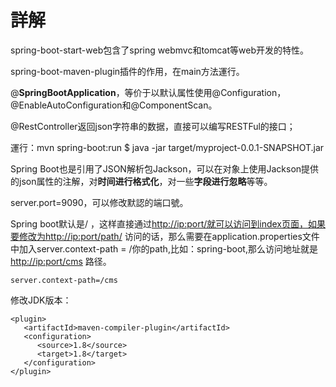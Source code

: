 # 詳解

spring-boot-start-web包含了spring webmvc和tomcat等web开发的特性。

spring-boot-maven-plugin插件的作用，在main方法運行。

@**SpringBootApplication**，等价于以默认属性使用@Configuration，@EnableAutoConfiguration和@ComponentScan。

@RestController返回json字符串的数据，直接可以编写RESTFul的接口；

運行：mvn spring-boot:run $ java -jar target/myproject-0.0.1-SNAPSHOT.jar

Spring Boot也是引用了JSON解析包Jackson，可以在对象上使用Jackson提供的json属性的注解，对**时间进行格式化**，对一些**字段进行忽略**等等。

server.port=9090，可以修改默認的端口號。

Spring boot默认是/ ，这样直接通过[http://ip:port/就可以访问到index页面，如果要修改为http://ip:port/path/](http://ip:port/就可以访问到index页面，如果要修改为http://ip:port/path/) 访问的话，那么需要在application.properties文件中加入server.context-path = /你的path,比如：spring-boot,那么访问地址就是[http://ip:port/cms](http://ip:port/cms) 路径。

```text
server.context-path=/cms
```

修改JDK版本：

```markup
<plugin>
   <artifactId>maven-compiler-plugin</artifactId>
   <configuration>
      <source>1.8</source>
      <target>1.8</target>
   </configuration>
</plugin>
```

